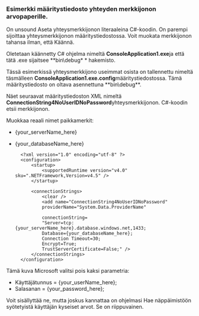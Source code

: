 
<!--
includes/sql-database-include-connection-string-40-config.md

Latest Freshness check:  2015-09-04 , GeneMi.

## Connection string
-->


### <a name="example-config-file-for-connection-string-security"></a>Esimerkki määritystiedosto yhteyden merkkijonon arvopaperille.


On unsound Aseta yhteysmerkkijonon literaaleina C#-koodin. On parempi sijoittaa yhteysmerkkijonon määritystiedostossa. Voit muokata merkkijonon tahansa ilman, että Käännä.

Oletetaan käännetty C# ohjelma nimeltä **ConsoleApplication1.exe**ja että tätä .exe sijaitsee **bin\debug\* * hakemisto.

Tässä esimerkissä yhteysmerkkijono useimmat osista on tallennettu nimeltä täsmälleen **ConsoleApplication1.exe.config**määritystiedostossa. Tämä määritystiedosto on oltava asennettuna **bin\debug\**.

Näet seuraavat määritystiedoston XML nimeltä **ConnectionString4NoUserIDNoPassword**yhteysmerkkijonon. C#-koodin etsii merkkijonon.

Muokkaa reaali nimet paikkamerkit:

- {your_serverName_here}
- {your_databaseName_here}



        <?xml version="1.0" encoding="utf-8" ?>
        <configuration>
            <startup> 
                <supportedRuntime version="v4.0" sku=".NETFramework,Version=v4.5" />
            </startup>
        
            <connectionStrings>
                <clear />
                <add name="ConnectionString4NoUserIDNoPassword"
                providerName="System.Data.ProviderName"
        
                connectionString=
                "Server=tcp:{your_serverName_here}.database.windows.net,1433;
                Database={your_databaseName_here};
                Connection Timeout=30;
                Encrypt=True;
                TrustServerCertificate=False;" />
            </connectionStrings>
        </configuration>



Tämä kuva Microsoft valitsi pois kaksi parametria:

- Käyttäjätunnus = {your_userName_here};
- Salasanan = {your_password_here};


Voit sisällyttää ne, mutta joskus kannattaa on ohjelmasi Hae näppäimistöön syötetyistä käyttäjän kyseiset arvot. Se on riippuvainen.



<!--
These three includes/ files are a sequenced set, but you can pick and choose:

includes/sql-database-include-connection-string-20-portalshots.md
includes/sql-database-include-connection-string-30-compare.md
includes/sql-database-include-connection-string-40-config.md
-->

